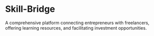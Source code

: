 # Skill-Bridge
A comprehensive platform connecting entrepreneurs with freelancers, offering learning resources, and facilitating investment opportunities.

